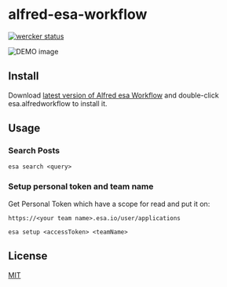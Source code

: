 alfred-esa-workflow
======================

[![wercker status](https://app.wercker.com/status/17322191aebafcf8e38de0545333982e/m/master "wercker status")](https://app.wercker.com/project/byKey/17322191aebafcf8e38de0545333982e)

![DEMO image](https://cloud.githubusercontent.com/assets/1456047/22448591/cdbc9f68-e79d-11e6-8853-9a032cc1b6c1.png)

## Install
Download [latest version of Alfred esa Workflow](https://github.com/kyokomi/alfred-esa-workflow/releases/latest) and double-click esa.alfredworkflow to install it.

## Usage
### Search Posts

```
esa search <query>
```

### Setup personal token and team name
Get Personal Token which have a scope for read and put it on:

`https://<your team name>.esa.io/user/applications`

```shell
esa setup <accessToken> <teamName>
```

## License
[MIT](LICENSE.md)
